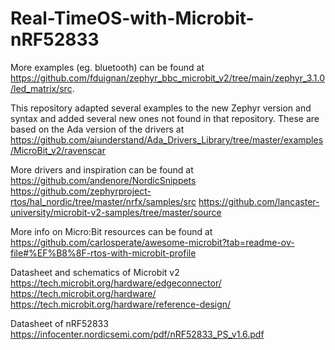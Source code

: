# Real-TimeOS-with-Microbit-nRF52833

More examples (eg. bluetooth) can be found at https://github.com/fduignan/zephyr_bbc_microbit_v2/tree/main/zephyr_3.1.0/led_matrix/src. 

This repository adapted several examples to the new Zephyr version and syntax and added several new ones not found in that repository. These are based on the Ada version of the drivers at https://github.com/aiunderstand/Ada_Drivers_Library/tree/master/examples/MicroBit_v2/ravenscar

More drivers and inspiration can be found at 
https://github.com/andenore/NordicSnippets 
https://github.com/zephyrproject-rtos/hal_nordic/tree/master/nrfx/samples/src 
https://github.com/lancaster-university/microbit-v2-samples/tree/master/source

More info on Micro:Bit resources can be found at
https://github.com/carlosperate/awesome-microbit?tab=readme-ov-file#%EF%B8%8F-rtos-with-microbit-profile

Datasheet and schematics of Microbit v2 
https://tech.microbit.org/hardware/edgeconnector/
https://tech.microbit.org/hardware/
https://tech.microbit.org/hardware/reference-design/

Datasheet of nRF52833
https://infocenter.nordicsemi.com/pdf/nRF52833_PS_v1.6.pdf
